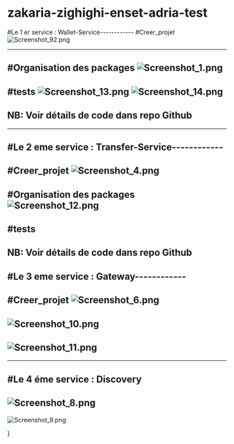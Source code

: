 # zakaria-zighighi-enset-adria-test

#Le 1 er service : Wallet-Service------------
#Creer_projet
![Screenshot_92.png](captures%2FScreenshot_92.png)

---------------------------------
#Organisation des packages
![Screenshot_1.png](captures%2FScreenshot_1.png)
---------------------------------
#tests
![Screenshot_13.png](captures%2FScreenshot_13.png)
![Screenshot_14.png](captures%2FScreenshot_14.png)
---------------------------------
NB: Voir détails de code dans repo Github
----------------------------
---------------------------------
#Le 2 eme service : Transfer-Service------------
---------------------------------
#Creer_projet
![Screenshot_4.png](captures%2FScreenshot_4.png)
---------------------------------
#Organisation des packages
![Screenshot_12.png](captures%2FScreenshot_12.png)
---------------------------------
#tests
---------------------------------


NB: Voir détails de code dans repo Github
---------------------------------
#Le 3 eme service : Gateway------------
---------------------------------
#Creer_projet
![Screenshot_6.png](captures%2FScreenshot_6.png)
---------------------------------
![Screenshot_10.png](captures%2FScreenshot_10.png)
---------------------------------
![Screenshot_11.png](captures%2FScreenshot_11.png)
---------------------------------
---------------------
#Le 4 éme service : Discovery
---------------------------------

![Screenshot_8.png](captures%2FScreenshot_8.png)
---------------------------------
![Screenshot_9.png](captures%2FScreenshot_9.png)

}

